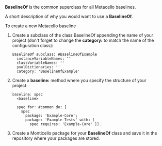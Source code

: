 **BaselineOf** is the common superclass for all Metacello baselines.

A short description of why you would want to use a **BaselineOf**.

To create a new Metacello baseline

1. Create a subclass of the class BaselineOf appending the name of
   your project (don't forget to change the **category:** to match the
   name of the configuration class):

    ```Smalltalk
    BaselineOf subclass: #BaselineOfExample
      instanceVariableNames: ''
      classVariableNames: ''
      poolDictionaries: ''
      category: 'BaselineOfExample'
    ```

2. Create a **baseline:** method where you specify the structure of your project:

    ```Smalltalk
    baseline: spec
      <baseline>

      spec for: #common do: [
        spec
          package: 'Example-Core';
          package: 'Example-Tests' with: [
            spec requires: 'Example-Core' ]].
    ```

3. Create a Monticello package for your **BaselineOf** class and save it in the repository where your packages are stored.